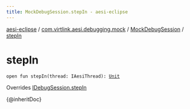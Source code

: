 ```yaml
---
title: MockDebugSession.stepIn - aesi-eclipse
---
```


[aesi-eclipse](../../index.html) / [com.virtlink.aesi.debugging.mock](../index.html) / [MockDebugSession](index.html) / [stepIn](.)

# stepIn

`open fun stepIn(thread: IAesiThread): `[`Unit`](https://kotlinlang.org/api/latest/jvm/stdlib/kotlin/-unit/index.html)

Overrides [IDebugSession.stepIn](../../com.virtlink.aesi.debugging/-i-debug-session/step-in.html)

{@inheritDoc}

